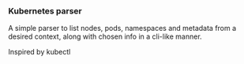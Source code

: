 ### Kubernetes parser ###

A simple parser to list nodes, pods, namespaces and metadata from a desired context, along with chosen info in a cli-like manner.

Inspired by kubectl 
